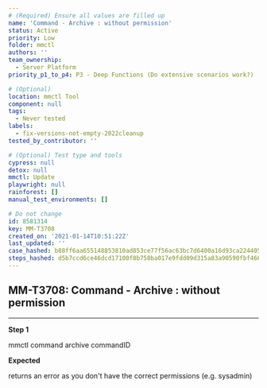 ```yaml
---
# (Required) Ensure all values are filled up
name: 'Command - Archive : without permission'
status: Active
priority: Low
folder: mmctl
authors: ''
team_ownership:
  - Server Platform
priority_p1_to_p4: P3 - Deep Functions (Do extensive scenarios work?)

# (Optional)
location: mmctl Tool
component: null
tags:
  - Never tested
labels:
  - fix-versions-not-empty-2022cleanup
tested_by_contributor: ''

# (Optional) Test type and tools
cypress: null
detox: null
mmctl: Update
playwright: null
rainforest: []
manual_test_environments: []

# Do not change
id: 8581314
key: MM-T3708
created_on: '2021-01-14T10:51:22Z'
last_updated: ''
case_hashed: b88ff6aa655148853810ad853ce77f56ac63bc7d6400a16d93ca2244058524cdc6806bbb287dc9989c5c2b89c08894ef
steps_hashed: d5b7ccd6ce46dcd17100f8b758ba017e9fdd09d315a83a90590fbf466df3223804bb714952efa1eb54fe5e8866a35a93
---
```


<!-- (Auto-generated) Based on frontmatter's "key" and "name" -->

## MM-T3708: Command - Archive : without permission

---

**Step 1**

mmctl command archive commandID

**Expected**

returns an error as you don't have the correct permissions (e.g. sysadmin)
